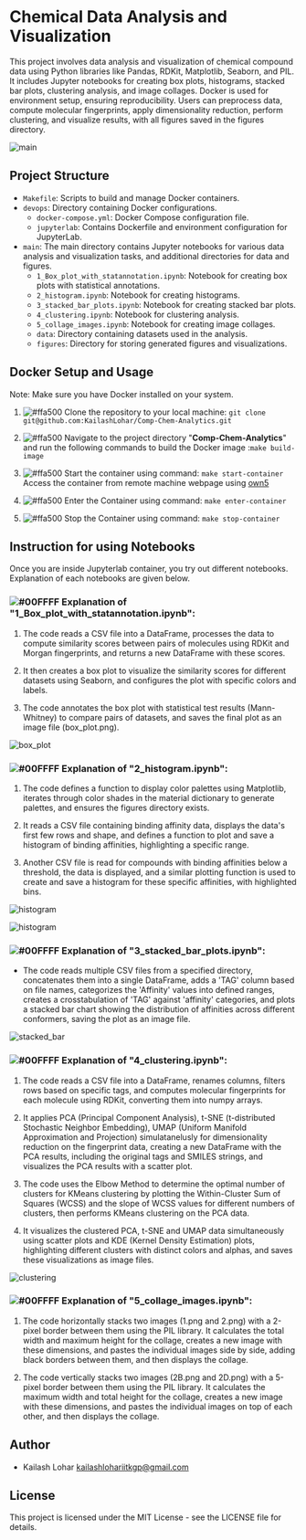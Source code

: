 # Chemical Data Analysis and Visualization

This project involves data analysis and visualization of chemical compound data using Python libraries like Pandas, RDKit, Matplotlib, Seaborn, and PIL. It includes Jupyter notebooks for creating box plots, histograms, stacked bar plots, clustering analysis, and image collages. Docker is used for environment setup, ensuring reproducibility. Users can preprocess data, compute molecular fingerprints, apply dimensionality reduction, perform clustering, and visualize results, with all figures saved in the figures directory.

![main](main/figures/drug_image.jpeg)

## Project Structure

- `Makefile`: Scripts to build and manage Docker containers.
- `devops`: Directory containing Docker configurations.
  - `docker-compose.yml`: Docker Compose configuration file.
  - `jupyterlab`: Contains Dockerfile and environment configuration for JupyterLab.
- `main`: The main directory contains Jupyter notebooks for various data analysis and visualization tasks, and additional directories for data and figures.
  - `1_Box_plot_with_statannotation.ipynb`: Notebook for creating box plots with statistical annotations.
  - `2_histogram.ipynb`: Notebook for creating histograms.
  - `3_stacked_bar_plots.ipynb`: Notebook for creating stacked bar plots.
  - `4_clustering.ipynb`: Notebook for clustering analysis.
  - `5_collage_images.ipynb`: Notebook for creating image collages.
  - `data`: Directory containing datasets used in the analysis.
  - `figures`: Directory for storing generated figures and visualizations.


## Docker Setup and Usage
Note: Make sure you have Docker installed on your system.
1. ![#ffa500](https://via.placeholder.com/15/ffa500/ffa500.png) Clone the repository to your local machine: `git clone git@github.com:KailashLohar/Comp-Chem-Analytics.git`

2. ![#ffa500](https://via.placeholder.com/15/ffa500/ffa500.png) Navigate to the project directory "**Comp-Chem-Analytics**" and run the following commands to build the Docker image :`make build-image`

3. ![#ffa500](https://via.placeholder.com/15/ffa500/ffa500.png) Start the container using command: `make start-container`
Access the container from remote machine webpage using [own5](https://own5.aganitha.ai:8543/)

4. ![#ffa500](https://via.placeholder.com/15/ffa500/ffa500.png) Enter the Container using command: `make enter-container`

5. ![#ffa500](https://via.placeholder.com/15/ffa500/ffa500.png) Stop the Container using command: `make stop-container`



## Instruction for using Notebooks
Once you are inside Jupyterlab container, you try out different notebooks. Explanation of each notebooks are given below.

### ![#00FFFF](https://via.placeholder.com/15/00FFFF/00FFFF.png) Explanation of "1_Box_plot_with_statannotation.ipynb":

1. The code reads a CSV file into a DataFrame, processes the data to compute similarity scores between pairs of molecules using RDKit and Morgan fingerprints, and returns a new DataFrame with these scores.

2. It then creates a box plot to visualize the similarity scores for different datasets using Seaborn, and configures the plot with specific colors and labels.

3. The code annotates the box plot with statistical test results (Mann-Whitney) to compare pairs of datasets, and saves the final plot as an image file (box_plot.png).

![box_plot](main/figures/box_plot.png)


### ![#00FFFF](https://via.placeholder.com/15/00FFFF/00FFFF.png) Explanation of "2_histogram.ipynb":

1. The code defines a function to display color palettes using Matplotlib, iterates through color shades in the material dictionary to generate palettes, and ensures the figures directory exists.

2. It reads a CSV file containing binding affinity data, displays the data's first few rows and shape, and defines a function to plot and save a histogram of binding affinities, highlighting a specific range.

3. Another CSV file is read for compounds with binding affinities below a threshold, the data is displayed, and a similar plotting function is used to create and save a histogram for these specific affinities, with highlighted bins.

![histogram](main/figures/binding_affinity_of_all.png)

![histogram](main/figures/binding_affinity_within_threshold.png)


### ![#00FFFF](https://via.placeholder.com/15/00FFFF/00FFFF.png) Explanation of "3_stacked_bar_plots.ipynb":

- The code reads multiple CSV files from a specified directory, concatenates them into a single DataFrame, adds a 'TAG' column based on file names, categorizes the 'Affinity' values into defined ranges, creates a crosstabulation of 'TAG' against 'affinity' categories, and plots a stacked bar chart showing the distribution of affinities across different conformers, saving the plot as an image file.

![stacked_bar](main/figures/stacked_histogram.png)


### ![#00FFFF](https://via.placeholder.com/15/00FFFF/00FFFF.png) Explanation of "4_clustering.ipynb":

1. The code reads a CSV file into a DataFrame, renames columns, filters rows based on specific tags, and computes molecular fingerprints for each molecule using RDKit, converting them into numpy arrays.

2. It applies PCA (Principal Component Analysis), t-SNE (t-distributed Stochastic Neighbor Embedding), UMAP (Uniform Manifold Approximation and Projection) simulatanelusly for dimensionality reduction on the fingerprint data, creating a new DataFrame with the PCA results, including the original tags and SMILES strings, and visualizes the PCA results with a scatter plot.

3. The code uses the Elbow Method to determine the optimal number of clusters for KMeans clustering by plotting the Within-Cluster Sum of Squares (WCSS) and the slope of WCSS values for different numbers of clusters, then performs KMeans clustering on the PCA data.

4. It visualizes the clustered PCA, t-SNE and UMAP data simultaneously using scatter plots and KDE (Kernel Density Estimation) plots, highlighting different clusters with distinct colors and alphas, and saves these visualizations as image files.

![clustering](main/figures/top_molecules.png)

### ![#00FFFF](https://via.placeholder.com/15/00FFFF/00FFFF.png) Explanation of "5_collage_images.ipynb":

1. The code horizontally stacks two images (1.png and 2.png) with a 2-pixel border between them using the PIL library. It calculates the total width and maximum height for the collage, creates a new image with these dimensions, and pastes the individual images side by side, adding black borders between them, and then displays the collage.

2. The code vertically stacks two images (2B.png and 2D.png) with a 5-pixel border between them using the PIL library. It calculates the maximum width and total height for the collage, creates a new image with these dimensions, and pastes the individual images on top of each other, and then displays the collage.


## Author

- Kailash Lohar  <kailashlohariitkgp@gmail.com>


## License

This project is licensed under the MIT License - see the LICENSE file for details.
